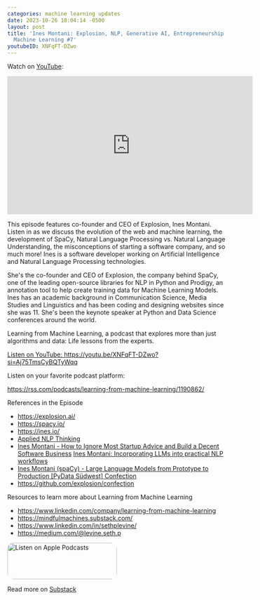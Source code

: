 ```yaml
---
categories: machine learning updates
date: 2023-10-26 18:04:14 -0500
layout: post
title: 'Ines Montani: Explosion, NLP, Generative AI, Entrepreneurship | Learning from
  Machine Learning #7'
youtubeID: XNFqFT-DZwo
---
```

Watch on [YouTube](https://www.youtube.com/watch?v=XNFqFT-DZwo):
<iframe width="560" height="315" src="https://www.youtube.com/embed/XNFqFT-DZwo" title="YouTube video player" frameborder="0" allow="accelerometer; autoplay; clipboard-write; encrypted-media; gyroscope; picture-in-picture; web-share" allowfullscreen></iframe>

<p>This episode features co-founder and CEO of Explosion, Ines Montani. Listen in as we discuss the evolution of the web and machine learning, the development of SpaCy, Natural Language Processing vs. Natural Language Understanding, the misconceptions of starting a software company, and so much more! Ines is a software developer working on Artificial Intelligence and Natural Language Processing technologies.</p><p>She's the co-founder and CEO of Explosion, the company behind SpaCy, one of the leading open-source libraries for NLP in Python and Prodigy, an annotation tool to help create training data for Machine Learning Models. Ines has an academic background in Communication Science, Media Studies and Linguistics and has been coding and designing websites since she was 11. She's been the keynote speaker at Python and Data Science conferences around the world.</p><p>Learning from Machine Learning, a podcast that explores more than just algorithms and data: Life lessons from the experts.</p><p><a href="https://youtu.be/XNFqFT-DZwo?si=Aj75TmsCyBQTyWqq">Listen on YouTube: https://youtu.be/XNFqFT-DZwo?si=Aj75TmsCyBQTyWqq</a></p><p>Listen on your favorite podcast platform:</p><p><a href="https://rss.com/podcasts/learning-from-machine-learning/1190862/">https://rss.com/podcasts/learning-from-machine-learning/1190862/</a></p><p></p><p>References in the Episode</p><ul><li><a href="https://explosion.ai/">https://explosion.ai/</a></li><li><a href="https://spacy.io/">https://spacy.io/</a></li><li><a href="https://ines.io/">https://ines.io/</a></li><li><a href="https://explosion.ai/blog/applied-nlp-thinking">Applied NLP Thinking</a></li><li><a href="https://www.youtube.com/watch?v=74AsJ7RET20&amp;t=0s&amp;ab_channel=EuroPythonConference">Ines Montani - How to Ignore Most Startup Advice and Build a Decent Software Business</a> <a href="https://www.youtube.com/watch?v=Bd2ciwinFUE&amp;t=0s&amp;ab_channel=PyData">Ines Montani: Incorporating LLMs into practical NLP workflows</a></li><li><a href="https://youtu.be/UbPuen-rlDk?si=5baS3-Yq-jaA81wW">Ines Montani (spaCy) - Large Language Models from Prototype to Production [PyData Südwest] Confection</a></li><li><a href="https://github.com/explosion/confection">https://github.com/explosion/confection</a></li></ul><p></p><p>Resources to learn more about Learning from Machine Learning</p><ul><li><a href="https://www.linkedin.com/company/learning-from-machine-learning">https://www.linkedin.com/company/learning-from-machine-learning</a></li><li><a href="https://mindfulmachines.substack.com/">https://mindfulmachines.substack.com/</a></li><li><a href="https://www.linkedin.com/in/sethplevine/">https://www.linkedin.com/in/sethplevine/</a></li><li><a href="https://medium.com/@levine.seth.p">https://medium.com/@levine.seth.p</a></li></ul>

<a href="https://podcasts.apple.com/us/podcast/learning-from-machine-learning/id1663925230?itsct=podcast_box_badge&amp;itscg=30200&amp;ls=1" style="display: inline-block; overflow: hidden; border-radius: 13px; width: 250px; height: 83px;"><img src="https://tools.applemediaservices.com/api/badges/listen-on-apple-podcasts/badge/en-us?size=250x83&amp;releaseDate=1673288700" alt="Listen on Apple Podcasts" style="border-radius: 13px; width: 250px; height: 83px;"></a>

Read more on [Substack](https://mindfulmachines.substack.com/p/ines-montani-explosion-nlp-generative)